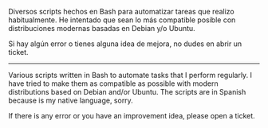 Diversos scripts hechos en Bash para automatizar tareas que realizo habitualmente. He intentado que sean lo más compatible posible con distribuciones modernas basadas en Debian y/o Ubuntu.

Si hay algún error o tienes alguna idea de mejora, no dudes en abrir un ticket.

---

Various scripts written in Bash to automate tasks that I perform regularly. I have tried to make them as compatible as possible with modern distributions based on Debian and/or Ubuntu. The scripts are in Spanish because is my native language, sorry.

If there is any error or you have an improvement idea, please open a ticket.
